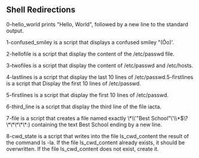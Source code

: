 <h2>Shell Redirections</h2>

<p>0-hello_world prints  "Hello, World", followed by a new line to the standard output.</p>
<p>1-confused_smiley is a script that displays a confused smiley "(Ôo)'.</p>
<p>2-hellofile is a script that display the content of the /etc/passwd file.</p>
<p>3-twofiles is a script that display the content of /etc/passwd and /etc/hosts.</p>
<p>4-lastlines is a script that display the last 10 lines of /etc/passwd.5-firstlines is a script that Display the first 10 lines of /etc/passwd.</p>
<p>5-firstlines is a script that display the first 10 lines of /etc/passwd.</p>
<p>6-third_line is a script that display the third line of the file iacta.</p>
<p>7-file is a script that creates a file named exactly \*\\'"Best School"\'\\*$\?\*\*\*\*\*:) containing the text Best School ending by a
new line.</p>
<p>8-cwd_state is a script that writes into the file ls_cwd_content the result of the command ls -la. If the file ls_cwd_content already exists, it should be overwritten. If the file ls_cwd_content does not exist, create it.</p>
<p></p>
<p></p>
<p></p>
<p></p>
<p></p>
<p></p>
<p></p>
<p></p>
<p></p>
<p></p>
<p></p>
<p></p>
<p></p>
